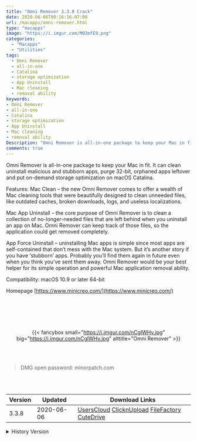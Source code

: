 ```yaml
---
title: "Omni Remover 3.3.8 Crack"
date: 2020-06-06T00:16:16-07:00
url: /macapps/omni-remover.html
type: "macapps"
image: "https://i.imgur.com/MO3mfE9.png"
categories:
  - "Macapps"
  - "Utilities"
tags:
  - Omni Remover
  - all-in-one
  - Catalina
  - storage optimization
  - App Uninstall
  - Mac cleaning
  - removal ability
keywords:
- Omni Remover
- all-in-one
- Catalina
- storage optimization
- App Uninstall
- Mac cleaning
- removal ability
Description: "Omni Remover is all-in-one package to keep your Mac in fit. It can clean uninstall malicious and stubborn apps, purge 32-bit, orphaned apps leftover and put on-demand storage optimization on macOS Catalina."
comments: true
---
```


Omni Remover is all-in-one package to keep your Mac in fit. It can clean uninstall malicious and stubborn apps, purge 32-bit, orphaned apps leftover and put on-demand storage optimization on macOS Catalina.



Features:
Mac Clean – the new Omni Remover comes to offer a wealth of Mac cleaning tools that were beautifully designed to clean unneeded files, like outdated caches, broken downloads, logs, and useless localizations.

Mac App Uninstall – the core purpose of Omni Remover is to clean a collection of no-longer-needed files that are left behind when you uninstall an app on Mac. Omni Remover can keep track of those files, so the application could get removed completely.

App Force Uninstall – uninstalling Mac apps is simple since most apps are self-contained that don’t mess with the Mac system. But it’s another story if you have ‘stubborn’ apps. Probably you’ll find them again in future even when you think you’ve sent them away. Omni Remover would be your best helper for its simple operation and powerful Mac application removal ability.



Compatibility: macOS 10.9 or later 64-bit

Homepage [https://www.minicreo.com/](https://www.minicreo.com/)

<br/>
<br/>
<script async src="https://pagead2.googlesyndication.com/pagead/js/adsbygoogle.js"></script>
<ins class="adsbygoogle"
     style="display:block; text-align:center;"
     data-ad-layout="in-article"
     data-ad-format="fluid"
     data-ad-client="ca-pub-8746275014476192"
     data-ad-slot="5144997159"></ins>
<script>
     (adsbygoogle = window.adsbygoogle || []).push({});
</script>
<br/>
<br/>


<center>

{{< fancybox small="https://i.imgur.com/nCglWHv.jpg" big="https://i.imgur.com/nCglWHv.jpg" alttitle="Omni Remover" >}}

</center>

<br/>
<br/>


> DMG open password: minorpatch.com

<br/>

<br/>
<div id="history_version" class="history_version">

| Version | Updated | Download Links |
| ---- | ---- | ---- |
| 3.3.8 | 2020-06-06 | [UsersCloud](https://ouo.io/YEOhkQ)   [ClicknUpload](https://ouo.io/tesrFV)   [FileFactory](https://ouo.io/wCHKJm)   [CuteDrive](https://ouo.io/2hwTC0) |
<details>
<summary>History Version</summary>

| Version | Updated | Download Links |
| ---- | ---- | ---- |
| 3.3.5 | 2020-04-21 | [UsersCloud](https://ouo.io/bmDwQc)   [ClicknUpload](https://ouo.io/Hqtl78)   [FileFactory](https://ouo.io/Hqtl78)   [CuteDrive](https://ouo.io/cPp2G8) |
| 3.3.0 | 2020-02-10 | [UsersCloud](https://ouo.io/sjQXl5D)   [ClicknUpload](https://ouo.io/3rTuCr)   [Mega](https://ouo.io/X86WY6)   [CuteDrive](https://ouo.io/R63oZg) |
</details>

</div>
